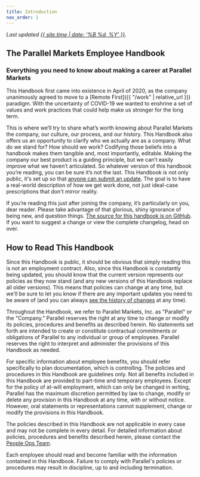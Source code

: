 ```yaml
---
title: Introduction
nav_order: 1
---
```

_Last updated [{{ site.time | date: '%B %d, %Y' }}](https://github.com/parallel-markets/handbook/commits/master)._

## The Parallel Markets Employee Handbook
### Everything you need to know about making a career at Parallel Markets

This Handbook first came into existence in April of 2020, as the company unanimously agreed to move to a [Remote First]({{ "/work" | relative_url }}) paradigm.  With the uncertainty of COVID-19 we wanted to enshrine a set of values and work practices that could help make us stronger for the long term.

This is where we’ll try to share what’s worth knowing about Parallel Markets the company, our culture, our process, and our history.  This Handbook also offers us an opportunity to clarify who we actually are as a company. What do we stand for? How should we work? Codifying those beliefs into a handbook makes them tangible and, most importantly, editable. Making the company our best product is a guiding principle, but we can’t easily improve what we haven’t articulated. So whatever version of this handbook you’re reading, you can be sure it’s not the last.  This Handbook is not only public, it's set up so that [anyone can submit an update](https://github.com/parallel-markets/handbook).  The goal is to have a real-world description of how we get work done, not just ideal-case prescriptions that don't mirror reality.

If you’re reading this just after joining the company, it’s particularly on you, dear reader.  Please take advantage of that glorious, shiny ignorance of being new, and question things.  [The source for this handbook is on GitHub](https://github.com/parallel-markets/handbook). If you want to suggest a change or view the complete changelog, head on over.

## How to Read This Handbook
Since this Handbook is public, it should be obvious that simply reading this is not an employment contract.  Also, since this Handbook is constantly being updated, you should know that the current version represents our policies as they now stand (and any new versions of this Handbook replace all older versions).  This means that policies can change at any time, but we'll be sure to let you know if there are any important updates you need to be aware of (and you can always [see the history of changes](https://github.com/parallel-markets/handbook/commits/master) at any time).

Throughout the Handbook, we refer to Parallel Markets, Inc. as "Parallel" or the "Company."  Parallel reserves the right at any time to change or modify its policies, procedures and benefits as described herein. No statements set forth are intended to create or constitute contractual commitments or obligations of Parallel to any individual or group of employees. Parallel reserves the right to interpret and administer the provisions of this Handbook as needed. 

For specific information about employee benefits, you should refer specifically to plan documentation, which is controlling. The policies and procedures in this Handbook are guidelines only.  Not all benefits included in this Handbook are provided to part-time and temporary employees. Except for the policy of at-will employment, which can only be changed in writing, Parallel has the maximum discretion permitted by law to change, modify or delete any provision in this Handbook at any time, with or without notice. However, oral statements or representations cannot supplement, change or modify the provisions in this Handbook.

The policies described in this Handbook are not applicable in every case and may not be complete in every detail. For detailed information about policies, procedures and benefits described herein, please contact the [People Ops Team](mailto:people@parallelmarkets.com).

Each employee should read and become familiar with the information contained in this Handbook. Failure to comply with Parallel's policies or procedures may result in discipline, up to and including termination.

